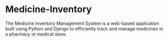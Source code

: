 # Medicine-Inventory
The Medicine Inventory Management System is a web-based application built using Python and Django to efficiently track and manage medicines in a pharmacy or medical store.
